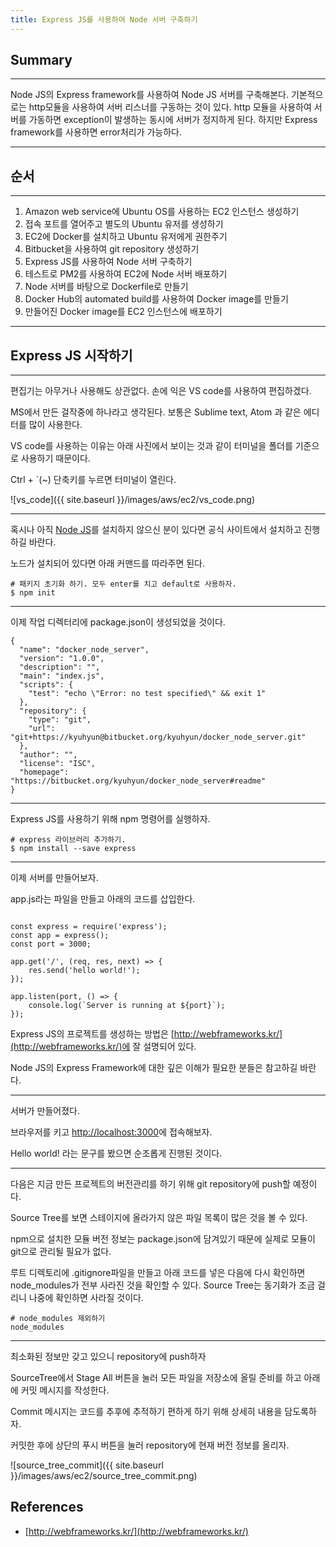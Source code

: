```yaml
---
title: Express JS를 사용하여 Node 서버 구축하기
---
```


## Summary
---------------------
 Node JS의 Express framework를 사용하여 Node JS 서버를 구축해본다. 
 기본적으로는 http모듈을 사용하여 서버 리스너를 구동하는 것이 있다. 
 http 모듈을 사용하여 서버를 가동하면 exception이 발생하는 동시에 서버가 정지하게 된다.
 하지만 Express framework를 사용하면 error처리가 가능하다.

---------------------

## 순서
---------------------
1. Amazon web service에 Ubuntu OS를 사용하는 EC2 인스턴스 생성하기
1. 접속 포트를 열어주고 별도의 Ubuntu 유저를 생성하기
1. EC2에 Docker를 설치하고 Ubuntu 유저에게 권한주기
1. Bitbucket을 사용하여 git repository 생성하기
1. Express JS를 사용하여 Node 서버 구축하기
1. 테스트로 PM2를 사용하여 EC2에 Node 서버 배포하기
1. Node 서버를 바탕으로 Dockerfile로 만들기
1. Docker Hub의 automated build를 사용하여 Docker image를 만들기
1. 만들어진 Docker image를 EC2 인스턴스에 배포하기

---------------------

## Express JS 시작하기
---------------------

편집기는 아무거나 사용해도 상관없다. 손에 익은 VS code를 사용하여 편집하겠다.

MS에서 만든 걸작중에 하나라고 생각된다. 보통은 Sublime text, Atom 과 같은 에디터를 많이 사용한다.

VS code를 사용하는 이유는 아래 사진에서 보이는 것과 같이 터미널을 폴더를 기준으로 사용하기 때문이다.

Ctrl + `(~) 단축키를 누르면 터미널이 열린다.

![vs_code]({{ site.baseurl }}/images/aws/ec2/vs_code.png)

---------------------

혹시나 아직 [Node JS](https://nodejs.org)를 설치하지 않으신 분이 있다면 공식 사이트에서 설치하고 진행하길 바란다.

노드가 설치되어 있다면 아래 커맨드를 따라주면 된다.

```
# 패키지 초기화 하기. 모두 enter를 치고 default로 사용하자.
$ npm init
```

---------------------
이제 작업 디렉터리에 package.json이 생성되었을 것이다.

```
{
  "name": "docker_node_server",
  "version": "1.0.0",
  "description": "",
  "main": "index.js",
  "scripts": {
    "test": "echo \"Error: no test specified\" && exit 1"
  },
  "repository": {
    "type": "git",
    "url": "git+https://kyuhyun@bitbucket.org/kyuhyun/docker_node_server.git"
  },
  "author": "",
  "license": "ISC",
  "homepage": "https://bitbucket.org/kyuhyun/docker_node_server#readme"
}
```

---------------------
Express JS를 사용하기 위해 npm 명령어를 실행하자.

```
# express 라이브러리 추가하기.
$ npm install --save express
```

--------------------
이제 서버를 만들어보자.

app.js라는 파일을 만들고 아래의 코드를 삽입한다.

```

const express = require('express');
const app = express();
const port = 3000;

app.get('/', (req, res, next) => {
    res.send('hello world!');
});

app.listen(port, () => {
    console.log(`Server is running at ${port}`);
});

```

Express JS의 프로젝트를 생성하는 방법은 [http://webframeworks.kr/](http://webframeworks.kr/)에 잘 설명되어 있다.

Node JS의 Express Framework에 대한 깊은 이해가 필요한 분들은 참고하길 바란다.

--------------------
서버가 만들어졌다.

브라우저를 키고 [http://localhost:3000](http://localhost:3000)에 접속해보자.

Hello world! 라는 문구를 봤으면 순조롭게 진행된 것이다.

--------------------
다음은 지금 만든 프로젝트의 버전관리를 하기 위해 git repository에 push할 예정이다.

Source Tree를 보면 스테이지에 올라가지 않은 파일 목록이 많은 것을 볼 수 있다.

npm으로 설치한 모듈 버전 정보는 package.json에 담겨있기 때문에 실제로 모듈이 git으로 관리될 필요가 없다.

루트 디렉토리에 .gitignore파일을 만들고 아래 코드를 넣은 다음에 다시 확인하면 node_modules가 전부 사라진 것을 확인할 수 있다. Source Tree는 동기화가 조금 걸리니 나중에 확인하면 사라질 것이다.

```
# node_modules 제외하기
node_modules
```

--------------------
최소화된 정보만 갖고 있으니 repository에 push하자

SourceTree에서 Stage All 버튼을 눌러 모든 파일을 저장소에 올릴 준비를 하고 아래에 커밋 메시지를 작성한다.

Commit 메시지는 코드를 추후에 추적하기 편하게 하기 위해 상세히 내용을 담도록하자.

커밋한 후에 상단의 푸시 버튼을 눌러 repository에 현재 버전 정보를 올리자.

![source_tree_commit]({{ site.baseurl }}/images/aws/ec2/source_tree_commit.png)

## References
- [http://webframeworks.kr/](http://webframeworks.kr/)